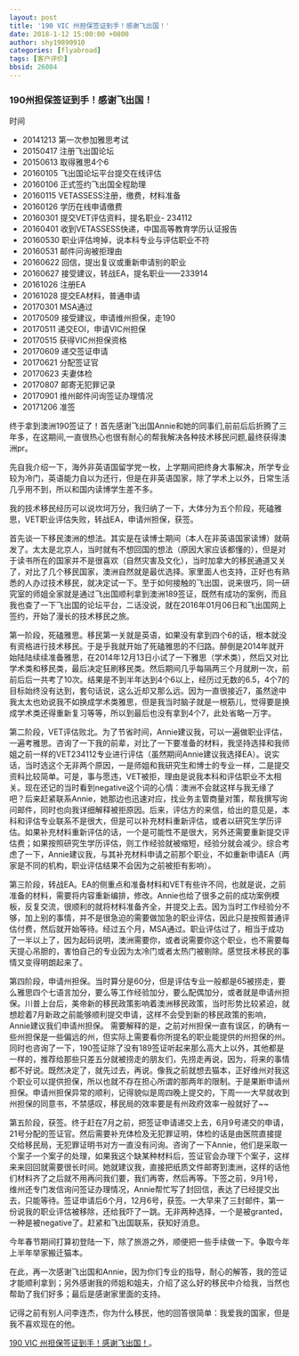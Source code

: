 ```yaml
---
layout: post
title: '190 VIC 州担保签证到手！感谢飞出国！'
date: 2018-1-12 15:00:00 +0800
author: shy19890910
categories: [flyabroad]
tags: [客户评价]
bbsid: 26084
---
```


### 190州担保签证到手！感谢飞出国！

时间

* 20141213	第一次参加雅思考试
* 20150417	注册飞出国论坛
* 20150613	取得雅思4个6
* 20160105	飞出国论坛平台提交在线评估
* 20160106	正式签约飞出国全程助理
* 20160115	VETASSESS注册，缴费，材料准备
* 20160126	学历在线申请缴费
* 20160301	提交VET评估资料，提名职业- 234112
* 20160401	收到VETASSESS快递，中国高等教育学历认证报告
* 20160530	职业评估垮掉，说本科专业与评估职业不符
* 20160531	邮件问询被拒理由
* 20160622	回信，提出复议或重新申请别的职业
* 20160627	接受建议，转战EA，提名职业——233914
* 20161026	注册EA
* 20161028	提交EA材料，普通申请
* 20170301	MSA通过
* 20170509	接受建议，申请维州担保，走190
* 20170511	递交EOI，申请VIC州担保
* 20170515	获得VIC州担保资格
* 20170609	递交签证申请
* 20170621	分配签证官
* 20170623	夫妻体检
* 20170807	邮寄无犯罪记录
* 20170901	维州邮件问询签证办理情况
* 20171206	准签

终于拿到澳洲190签证了！首先感谢飞出国Annie和她的同事们,前前后后折腾了三年多，在这期间,一直很热心也很有耐心的帮我解决各种技术移民问题,最终获得澳洲pr。

先自我介绍一下，海外非英语国留学党一枚，上学期间把终身大事解决，所学专业较为冷门，英语能力自以为还行，但是在非英语国家，除了学术上以外，日常生活几乎用不到，所以和国内读博学生差不多。

我的技术移民经历可以说坎坷万分，我归纳了一下，大体分为五个阶段，死磕雅思，VET职业评估失败，转战EA，申请州担保，获签。

首先谈一下移民澳洲的想法。其实是在读博士期间（本人在非英语国家读博）就萌发了。太太是北京人，当时就有不想回国的想法（原因大家应该都懂的），但是对于读书所在的国家并不是很喜欢（自然灾害及文化），当时加拿大的移民通道又关了，对比了几个移民国家，澳洲自然就是最优选择。家里面人也支持，正好也有熟悉的人办过技术移民，就决定试一下。至于如何接触的飞出国，说来很巧，同一研究室的师姐全家就是通过飞出国顺利拿到澳洲189签证，既然有成功的案例，而且我也查了一下飞出国的论坛平台，二话没说，就在2016年01月06日和飞出国网上签约，开始了漫长的技术移民之旅。

第一阶段，死磕雅思。移民第一关就是英语，如果没有拿到四个6的话，根本就没有资格进行技术移民。于是乎我就开始了死磕雅思的不归路。醉倒是2014年就开始陆陆续续准备雅思，在2014年12月13日小试了一下雅思（学术类），然后又对比学术类和移民类，最后决定狂刷移民类。然后期间几乎每隔两三个月就刷一次，前前后后一共考了10次。结果是不到半年达到4个6以上，经历过无数的6.5，4个7的目标始终没有达到，套句话说，这么近却又那么远。因为一直很接近7，虽然途中我太太也劝说我不如换成学术类雅思，但是我当时脑子就是一根筋儿，觉得要是换成学术类还得重新复习等等，所以到最后也没有拿到4个7，此处省略一万字。

第二阶段，VET评估败北。为了节省时间，Annie建议我，可以一遍做职业评估，一遍考雅思。咨询了一下我的前辈，对比了一下要准备的材料，我坚持选择和我师姐之前一样的VET234112专业进行评估（虽然期间Annie建议我选择EA）。说实话，当时选这个无非两个原因，一是师姐和我研究生和博士的专业一样，二是提交资料比较简单。可是，事与愿违，VET被拒，理由是说我本科和评估职业不太相关。现在还记的当时看到negative这个词的心情：澳洲不会就这样与我无缘了吧？后来赶紧联系Annie，她那边也迅速对应，找业务主管商量对策，帮我撰写询问邮件，同时也向我详细解释被拒原因。后来，评估方的来信，给出的意见是，本科和评估专业联系不是很大，但是可以补充材料重新评估，或者以研究生学历评估。如果补充材料重新评估的话，一个是可能性不是很大，另外还需要重新提交评估费；如果按照研究生学历评估，则工作经验就被缩短，经验分就会减少。综合考虑了一下，Annie建议我，与其补充材料申请之前那个职业，不如重新申请EA（两家是不同的机构，职业评估结果不会因为之前被拒有影响）。

第三阶段，转战EA。EA的侧重点和准备材料和VET有些许不同，也就是说，之前准备的材料，需要将内容重新编排，修改。Annie也给了很多之前的成功案例模板，反复交流，很顺利的就将材料准备齐全，并提交上去。因为当时工作经验分不够，加上别的事情，并不是很急迫的需要做加急的职业评估，因此只是按照普通评估付费，然后就开始等待。经过五个月，MSA通过。职业评估过了，相当于成功了一半以上了，因为起码说明，澳洲需要你，或者说需要你这个职业，也不需要每天提心吊胆的，害怕自己的专业因为太冷门或者太热门被剔除。感觉技术移民的事情又变得明朗起来了。

第四阶段，申请州担保。当时算分是60分，但是评估专业一般都是65被捞走，要么雅思四个七语言加分，要么等工作经验加分，要么配偶加分，或者就是申请州担保。川普上台后，美帝新的移民政策影响着澳洲移民政策，当时形势比较紧迫，就想趁着7月新政之前能够顺利提交申请，这样不会受到新的移民政策的影响，Annie建议我们申请州担保。
需要解释的是，之前对州担保一直有误区，的确有一些州担保是一些偏远的州，但实际上需要看你所提名的职业能提供的州担保的州。同时也咨询了一下，190签证除了没有189签证听起来那么高大上以外，其他都是一样的，推荐给那些只差五分就被捞走的朋友们，先捞走再说，因为，将来的事情都不好说。既然决定了，就先过去，再说。像我之前就想去猫本，正好维州对我这个职业可以提供担保，所以也就不存在担心所谓的那两年的限制。于是果断申请州担保。申请州担保异常的顺利，记得貌似是周四晚上提交的，下周一一大早就收到州担保的同意书，不禁感叹，移民局的效率要是有州政府效率一般就好了~~

第五阶段，获签。终于赶在7月之前，把签证申请递交上去，6月9号递交的申请，21号分配的签证官。然后需要补充体检及无犯罪证明，体检的话是由医院直接提交给移民局，无犯罪证明书对方一直没有问询。咨询了一下Annie，他们是采取一个案子一个案子的处理，如果我这个缺某种材料后，签证官会办理下个案子，这样来来回回就需要很长时间。她就建议我，直接把纸质文件邮寄到澳洲，这样的话他们材料齐了之后就不用再问我们要，我们再寄，然后再等。下签之前，9月1号，维州还专门发信询问签证办理情况，Annie帮忙写了封回信，表达了已经提交出去，只能等待。签证申请后6个月，12月6号，获签。一大早来了三封邮件，第一份说我的职业评估被移除，还给我吓了一跳。无非两种选择，一个是被granted，一种是被negative了。赶紧和飞出国联系，获知好消息。

今年春节期间打算初登陆一下，除了旅游之外，顺便把一些手续做一下。争取今年上半年举家搬迁猫本。

在此，再一次感谢飞出国和Annie，因为你们专业的指导，耐心的解答，我的签证才能顺利拿到；另外感谢我的师姐和姐夫，介绍了这么好的移民中介给我，当然也帮助了我们好多；最后是感谢家里面的支持。

记得之前有别人问李连杰，你为什么移民，他的回答很简单：我爱我的国家，但是我不喜欢现在的他。

[190 VIC 州担保签证到手！感谢飞出国！](https://bbs.fcgvisa.com/t/topic/26084)。